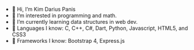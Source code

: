 - 👋 Hi, I’m Kim Darius Panis
- 👀 I’m interested in programming and math. 
- 🌱 I’m currently learning data structures in web dev. 
- 🔧 Languages I know: C, C++, C#, Dart, Python, Javascript, HTML5, and CSS3
- 🥽 Frameworks I know: Bootstrap 4, Express.js
<!---
WhooperDar/WhooperDar is a ✨ special ✨ repository because its `README.md` (this file) appears on your GitHub profile.
You can click the Preview link to take a look at your changes.
--->
